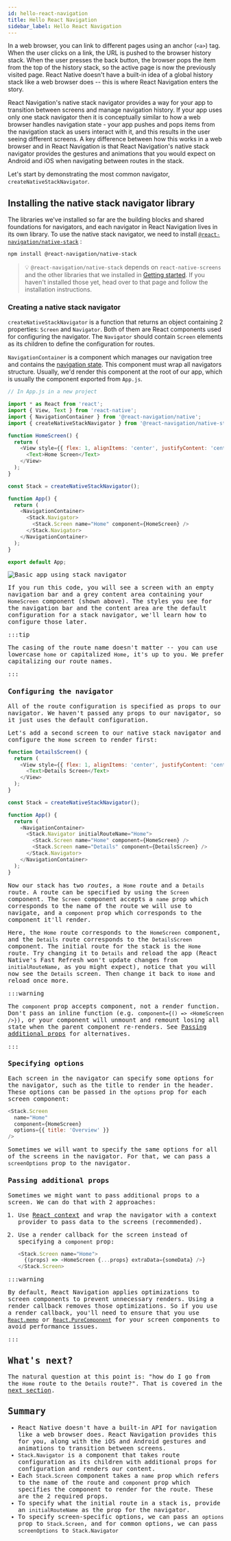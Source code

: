 ```yaml
---
id: hello-react-navigation
title: Hello React Navigation
sidebar_label: Hello React Navigation
---
```


In a web browser, you can link to different pages using an anchor (`<a>`) tag. When the user clicks on a link, the URL is pushed to the browser history stack. When the user presses the back button, the browser pops the item from the top of the history stack, so the active page is now the previously visited page. React Native doesn't have a built-in idea of a global history stack like a web browser does -- this is where React Navigation enters the story.

React Navigation's native stack navigator provides a way for your app to transition between screens and manage navigation history. If your app uses only one stack navigator then it is conceptually similar to how a web browser handles navigation state - your app pushes and pops items from the navigation stack as users interact with it, and this results in the user seeing different screens. A key difference between how this works in a web browser and in React Navigation is that React Navigation's native stack navigator provides the gestures and animations that you would expect on Android and iOS when navigating between routes in the stack.

Let's start by demonstrating the most common navigator, `createNativeStackNavigator`.

## Installing the native stack navigator library

The libraries we've installed so far are the building blocks and shared foundations for navigators, and each navigator in React Navigation lives in its own library. To use the native stack navigator, we need to install [`@react-navigation/native-stack`](https://github.com/react-navigation/react-navigation/tree/main/packages/native-stack) :

```bash npm2yarn
npm install @react-navigation/native-stack
```

> 💡 `@react-navigation/native-stack` depends on `react-native-screens` and the other libraries that we installed in [Getting started](getting-started.md). If you haven't installed those yet, head over to that page and follow the installation instructions.

### Creating a native stack navigator

`createNativeStackNavigator` is a function that returns an object containing 2 properties: `Screen` and `Navigator`. Both of them are React components used for configuring the navigator. The `Navigator` should contain `Screen` elements as its children to define the configuration for routes.

`NavigationContainer` is a component which manages our navigation tree and contains the [navigation state](navigation-state.md). This component must wrap all navigators structure. Usually, we'd render this component at the root of our app, which is usually the component exported from `App.js`.

<samp id="hello-react-navigation" />

```js
// In App.js in a new project

import * as React from 'react';
import { View, Text } from 'react-native';
import { NavigationContainer } from '@react-navigation/native';
import { createNativeStackNavigator } from '@react-navigation/native-stack';

function HomeScreen() {
  return (
    <View style={{ flex: 1, alignItems: 'center', justifyContent: 'center' }}>
      <Text>Home Screen</Text>
    </View>
  );
}

const Stack = createNativeStackNavigator();

function App() {
  return (
    <NavigationContainer>
      <Stack.Navigator>
        <Stack.Screen name="Home" component={HomeScreen} />
      </Stack.Navigator>
    </NavigationContainer>
  );
}

export default App;
```

![Basic app using stack navigator](/assets/navigators/stack/basic_stack_nav.png)

If you run this code, you will see a screen with an empty navigation bar and a grey content area containing your `HomeScreen` component (shown above). The styles you see for the navigation bar and the content area are the default configuration for a stack navigator, we'll learn how to configure those later.

:::tip

The casing of the route name doesn't matter -- you can use lowercase `home` or capitalized `Home`, it's up to you. We prefer capitalizing our route names.

:::

### Configuring the navigator

All of the route configuration is specified as props to our navigator. We haven't passed any props to our navigator, so it just uses the default configuration.

Let's add a second screen to our native stack navigator and configure the `Home` screen to render first:

<samp id="hello-react-navigation-full" />

```js
function DetailsScreen() {
  return (
    <View style={{ flex: 1, alignItems: 'center', justifyContent: 'center' }}>
      <Text>Details Screen</Text>
    </View>
  );
}

const Stack = createNativeStackNavigator();

function App() {
  return (
    <NavigationContainer>
      <Stack.Navigator initialRouteName="Home">
        <Stack.Screen name="Home" component={HomeScreen} />
        <Stack.Screen name="Details" component={DetailsScreen} />
      </Stack.Navigator>
    </NavigationContainer>
  );
}
```

Now our stack has two _routes_, a `Home` route and a `Details` route. A route can be specified by using the `Screen` component. The `Screen` component accepts a `name` prop which corresponds to the name of the route we will use to navigate, and a `component` prop which corresponds to the component it'll render.

Here, the `Home` route corresponds to the `HomeScreen` component, and the `Details` route corresponds to the `DetailsScreen` component. The initial route for the stack is the `Home` route. Try changing it to `Details` and reload the app (React Native's Fast Refresh won't update changes from `initialRouteName`, as you might expect), notice that you will now see the `Details` screen. Then change it back to `Home` and reload once more.

:::warning

The `component` prop accepts component, not a render function. Don't pass an inline function (e.g. `component={() => <HomeScreen />}`), or your component will unmount and remount losing all state when the parent component re-renders. See [Passing additional props](#passing-additional-props) for alternatives.

:::

### Specifying options

Each screen in the navigator can specify some options for the navigator, such as the title to render in the header. These options can be passed in the `options` prop for each screen component:

<samp id="hello-react-navigation-with-options" />

```js
<Stack.Screen
  name="Home"
  component={HomeScreen}
  options={{ title: 'Overview' }}
/>
```

Sometimes we will want to specify the same options for all of the screens in the navigator. For that, we can pass a `screenOptions` prop to the navigator.

### Passing additional props

Sometimes we might want to pass additional props to a screen. We can do that with 2 approaches:

1. Use [React context](https://react.dev/learn/passing-data-deeply-with-context) and wrap the navigator with a context provider to pass data to the screens (recommended).
2. Use a render callback for the screen instead of specifying a `component` prop:

   ```js
   <Stack.Screen name="Home">
     {(props) => <HomeScreen {...props} extraData={someData} />}
   </Stack.Screen>
   ```

:::warning

By default, React Navigation applies optimizations to screen components to prevent unnecessary renders. Using a render callback removes those optimizations. So if you use a render callback, you'll need to ensure that you use [`React.memo`](https://reactjs.org/docs/react-api.html#reactmemo) or [`React.PureComponent`](https://reactjs.org/docs/react-api.html#reactpurecomponent) for your screen components to avoid performance issues.

:::

## What's next?

The natural question at this point is: "how do I go from the `Home` route to the `Details` route?". That is covered in the [next section](navigating.md).

## Summary

- React Native doesn't have a built-in API for navigation like a web browser does. React Navigation provides this for you, along with the iOS and Android gestures and animations to transition between screens.
- `Stack.Navigator` is a component that takes route configuration as its children with additional props for configuration and renders our content.
- Each `Stack.Screen` component takes a `name` prop which refers to the name of the route and `component` prop which specifies the component to render for the route. These are the 2 required props.
- To specify what the initial route in a stack is, provide an `initialRouteName` as the prop for the navigator.
- To specify screen-specific options, we can pass an `options` prop to `Stack.Screen`, and for common options, we can pass `screenOptions` to `Stack.Navigator`
